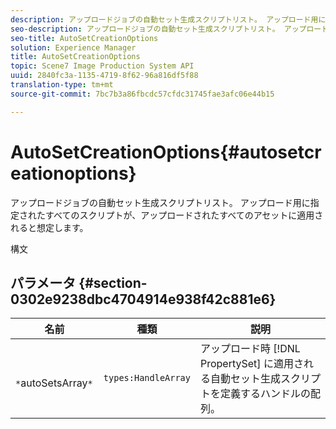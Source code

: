 ```yaml
---
description: アップロードジョブの自動セット生成スクリプトリスト。 アップロード用に指定されたすべてのスクリプトが、アップロードされたすべてのアセットに適用されると想定します。
seo-description: アップロードジョブの自動セット生成スクリプトリスト。 アップロード用に指定されたすべてのスクリプトが、アップロードされたすべてのアセットに適用されると想定します。
seo-title: AutoSetCreationOptions
solution: Experience Manager
title: AutoSetCreationOptions
topic: Scene7 Image Production System API
uuid: 2840fc3a-1135-4719-8f62-96a816df5f88
translation-type: tm+mt
source-git-commit: 7bc7b3a86fbcdc57cfdc31745fae3afc06e44b15

---
```



# AutoSetCreationOptions{#autosetcreationoptions}

アップロードジョブの自動セット生成スクリプトリスト。 アップロード用に指定されたすべてのスクリプトが、アップロードされたすべてのアセットに適用されると想定します。

構文

## パラメータ {#section-0302e9238dbc4704914e938f42c881e6}

| 名前 | 種類 | 説明 |
|---|---|---|
| ` *`autoSetsArray`*` | `types:HandleArray` | アップロード時 [!DNL PropertySet] に適用される自動セット生成スクリプトを定義するハンドルの配列。 |

